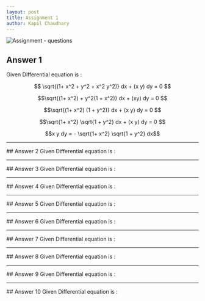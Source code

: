 ```yaml
---
layout: post
title: Assignment 1
author: Kapil Chaudhary
---
```

![Assignment - questions](//sirkapil.github.io/alpha/img/assignment1.jpg)

## Answer 1
Given Differential equation is :

$$ \sqrt{(1+ x^2 + y^2 + x^2 y^2)} dx + (x y) dy = 0 $$

$$\sqrt{(1+ x^2) + y^2(1 + x^2)} dx + (xy) dy = 0 $$

$$\sqrt{(1+ x^2) (1 + y^2)} dx + (x y) dy = 0 $$

$$\sqrt{1+ x^2} \sqrt{1 + y^2} dx + (x y) dy = 0 $$

$$x y dy = - \sqrt{1+ x^2} \sqrt{1 + y^2} dx$$

<hr />
## Answer 2
Given Differential equation is :


<hr />
## Answer 3
Given Differential equation is :

<hr />
## Answer 4
Given Differential equation is :

<hr />
## Answer 5
Given Differential equation is :

<hr />
## Answer 6
Given Differential equation is :

<hr />
## Answer 7
Given Differential equation is :

<hr />
## Answer 8
Given Differential equation is :

<hr />
## Answer 9
Given Differential equation is :

<hr />
## Answer 10
Given Differential equation is :

